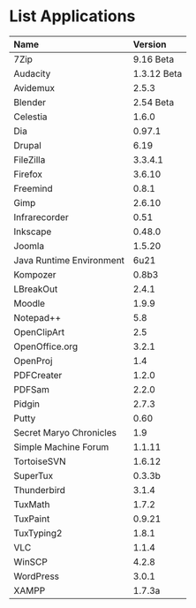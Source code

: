 # List Applications #

|Name|Version|
|:---|:------|
|7Zip|9.16 Beta|
|Audacity|1.3.12 Beta|
|Avidemux|2.5.3|
|Blender|2.54 Beta|
|Celestia|1.6.0|
|Dia|0.97.1|
|Drupal|6.19|
|FileZilla|3.3.4.1|
|Firefox|3.6.10|
|Freemind|0.8.1|
|Gimp|2.6.10|
|Infrarecorder|0.51|
|Inkscape|0.48.0|
|Joomla|1.5.20|
|Java Runtime Environment|6u21|
|Kompozer|0.8b3|
|LBreakOut|2.4.1|
|Moodle|1.9.9|
|Notepad++|5.8|
|OpenClipArt|2.5|
|OpenOffice.org|3.2.1|
|OpenProj|1.4|
|PDFCreater|1.2.0|
|PDFSam|2.2.0|
|Pidgin|2.7.3|
|Putty|0.60|
|Secret Maryo Chronicles|1.9|
|Simple Machine Forum|1.1.11|
|TortoiseSVN|1.6.12|
|SuperTux|0.3.3b|
|Thunderbird|3.1.4|
|TuxMath|1.7.2|
|TuxPaint|0.9.21|
|TuxTyping2|1.8.1|
|VLC|1.1.4|
|WinSCP|4.2.8|
|WordPress|3.0.1|
|XAMPP|1.7.3a|


